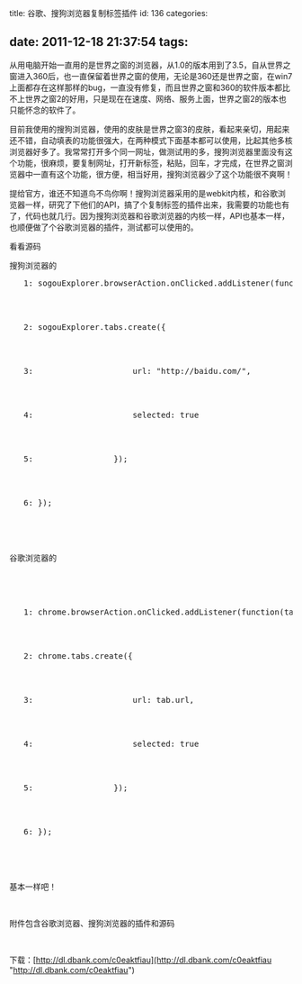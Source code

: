 title: 谷歌、搜狗浏览器复制标签插件
id: 136
categories:

date: 2011-12-18 21:37:54
tags:
---

从用电脑开始一直用的是世界之窗的浏览器，从1.0的版本用到了3.5，自从世界之窗进入360后，也一直保留着世界之窗的使用，无论是360还是世界之窗，在win7上面都存在这样那样的bug，一直没有修复，而且世界之窗和360的软件版本都比不上世界之窗2的好用，只是现在在速度、网络、服务上面，世界之窗2的版本也只能怀念的软件了。

目前我使用的搜狗浏览器，使用的皮肤是世界之窗3的皮肤，看起来亲切，用起来还不错，自动填表的功能很强大，在两种模式下面基本都可以使用，比起其他多核浏览器好多了。我常常打开多个同一网址，做测试用的多，搜狗浏览器里面没有这个功能，很麻烦，要复制网址，打开新标签，粘贴，回车，才完成，在世界之窗浏览器中一直有这个功能，很方便，相当好用，搜狗浏览器少了这个功能很不爽啊！

提给官方，谁还不知道鸟不鸟你啊！搜狗浏览器采用的是webkit内核，和谷歌浏览器一样，研究了下他们的API，搞了个复制标签的插件出来，我需要的功能也有了，代码也就几行。因为搜狗浏览器和谷歌浏览器的内核一样，API也基本一样，也顺便做了个谷歌浏览器的插件，测试都可以使用的。

看看源码

搜狗浏览器的
<pre><span>   1:</span> sogouExplorer.browserAction.onClicked.addListener(<span>function</span>(tab){</pre>
</br>
</br><pre><span>   2:</span> sogouExplorer.tabs.create({</pre>
</br>
</br><pre><span>   3:</span>                     url: <span>&quot;http://baidu.com/&quot;</span>,</pre>
</br>
</br><pre><span>   4:</span>                     selected: <span>true</span></pre>
</br>
</br><pre><span>   5:</span>                 });</pre>
</br>
</br><pre><span>   6:</span> }); </pre>
</br>
</br>
</br>

谷歌浏览器的

</br>
</br>
</br><pre><span>   1:</span> chrome.browserAction.onClicked.addListener(<span>function</span>(tab){</pre>
</br>
</br><pre><span>   2:</span> chrome.tabs.create({</pre>
</br>
</br><pre><span>   3:</span>                     url: tab.url,</pre>
</br>
</br><pre><span>   4:</span>                     selected: <span>true</span></pre>
</br>
</br><pre><span>   5:</span>                 });</pre>
</br>
</br><pre><span>   6:</span> }); </pre>
</br>
</br>
</br>

基本一样吧！

</br>

附件包含谷歌浏览器、搜狗浏览器的插件和源码

</br>

下载：[http://dl.dbank.com/c0eaktfiau](http://dl.dbank.com/c0eaktfiau "http://dl.dbank.com/c0eaktfiau")